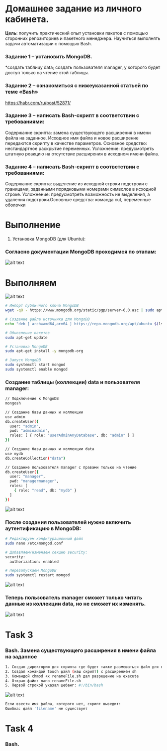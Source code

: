 # Домашнее задание из личного кабинета.

**Цель**: получить практический опыт установки пакетов с помощью
сторонних репозиториев и пакетного менеджера. Научиться
выполнять задачи автоматизации с помощью Bash.
### Задание 1 – установить MongoDB.
*создать таблицу data; создать пользователя manager, у которого будет доступ
только на чтение этой таблицы.
### Задание 2 – ознакомиться с нижеуказанной статьей по теме «Bash»
https://habr.com/ru/post/52871/
### Задание 3 – написать Bash-скрипт в соответствии с требованиями:
Содержание скрипта: замена существующего расширения в имени файла на
заданное. Исходное имя файла и новое расширение передаются скрипту в
качестве параметров. Основное средство: нестандартное раскрытие
переменных. Усложнение: предусмотреть штатную реакцию на отсутствие
расширения в исходном имени файла.
### Задание 4 – написать Bash-скрипт в соответствии с требованиями:
Содержание скрипта: выделение из исходной строки подстроки с границами,
заданными порядковыми номерами символов в исходной строке. Усложнение:
предусмотреть возможность не выделения, а удаления подстроки.Основные
средства: команда cut, переменные оболочки

# Выполнение 

1. Установка MongoDB (для Ubuntu):

### Согласно документации MongoDB проходимся по этапам: 
![alt text](img/mongodbInstall.png)

# Выполняем

![alt text](img/install_mongoDB.png)
```bash
# Импорт публичного ключа MongoDB
wget -qO - https://www.mongodb.org/static/pgp/server-6.0.asc | sudo apt-key add -

# Создание файла источника для MongoDB
echo "deb [ arch=amd64,arm64 ] https://repo.mongodb.org/apt/ubuntu $(lsb_release -cs)/mongodb-org/6.0 multiverse" | sudo tee /etc/apt/sources.list.d/mongodb-org-6.0.list

# Обновление пакетов
sudo apt-get update

# Установка MongoDB
sudo apt-get install -y mongodb-org

# Запуск MongoDB
sudo systemctl start mongod
sudo systemctl enable mongod
```
### Создание таблицы (коллекции) data и пользователя manager:

```bash
// Подключение к MongoDB
mongosh

// Создание базы данных и коллекции
use admin
db.createUser({
  user: "admin",
  pwd: "adminadmin",
  roles: [ { role: "userAdminAnyDatabase", db: "admin" } ]
})

// Создание базы данных и коллекции data
use mydb
db.createCollection("data")

// Создание пользователя manager с правами только на чтение
db.createUser({
  user: "manager",
  pwd: "managermanager",
  roles: [
    { role: "read", db: "mydb" }
  ]
})
```
![alt text](img/create_users.png)

### После создания пользователей нужно включить аутентификацию в MongoDB:

```bash
# Редактируем конфигурационный файл
sudo nano /etc/mongod.conf

# Добавляем/изменяем секцию security:
security:
  authorization: enabled

# Перезапускаем MongoDB
sudo systemctl restart mongod
```

![alt text](img/add_security.png)

### Теперь пользователь **manager** сможет только читать данные из коллекции data, но не сможет их изменять.

![alt text](img/preview_privileges_of_manager.png)


# Task 3
### Bash. Замена существующего расширения в имени файла на заданное

```bash
1. Создал директорию для скрипта где будет также размешаться файл для переименования 
2. Создал командой touch файл (наш скрипт) с расширением sh
3. Командой chmod +x renameFile.sh дал разрешение на execute 
4. Открыл файл: nano renameFile.sh 
5. Первой строкой указал шебанг: #!/bin/bash
```


![alt text](img/script_task_3.png)

```bash
Если ввести имя файла, которого нет, скрипт выведит:
Ошибка: файл 'filename' не существует
```

# Task 4
### Bash.